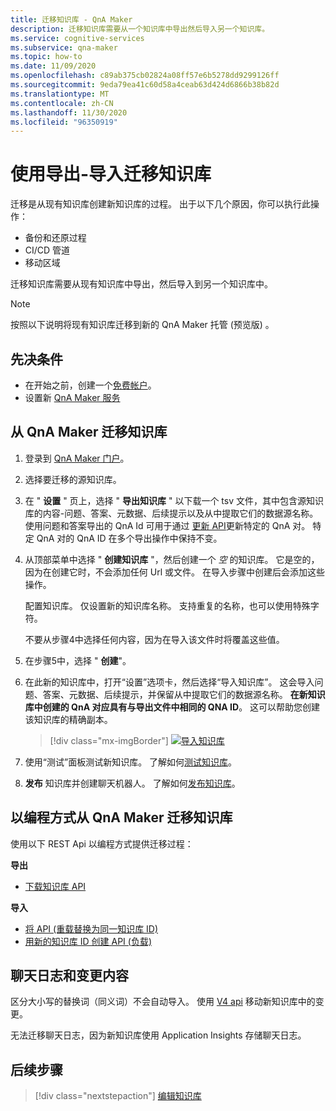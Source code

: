 ```yaml
---
title: 迁移知识库 - QnA Maker
description: 迁移知识库需要从一个知识库中导出然后导入另一个知识库。
ms.service: cognitive-services
ms.subservice: qna-maker
ms.topic: how-to
ms.date: 11/09/2020
ms.openlocfilehash: c89ab375cb02824a08ff57e6b5278dd9299126ff
ms.sourcegitcommit: 9eda79ea41c60d58a4ceab63d424d6866b38b82d
ms.translationtype: MT
ms.contentlocale: zh-CN
ms.lasthandoff: 11/30/2020
ms.locfileid: "96350919"
---
```

# <a name="migrate-a-knowledge-base-using-export-import"></a>使用导出-导入迁移知识库

迁移是从现有知识库创建新知识库的过程。 出于以下几个原因，你可以执行此操作：

* 备份和还原过程
* CI/CD 管道
* 移动区域

迁移知识库需要从现有知识库中导出，然后导入到另一个知识库中。

> [!NOTE]
> 按照以下说明将现有知识库迁移到新的 QnA Maker 托管 (预览版) 。

## <a name="prerequisites"></a>先决条件

* 在开始之前，创建一个[免费帐户](https://azure.microsoft.com/free/cognitive-services/)。
* 设置新 [QnA Maker 服务](../How-To/set-up-qnamaker-service-azure.md)

## <a name="migrate-a-knowledge-base-from-qna-maker"></a>从 QnA Maker 迁移知识库
1. 登录到 [QnA Maker 门户](https://qnamaker.ai)。
1. 选择要迁移的源知识库。

1. 在 " **设置** " 页上，选择 " **导出知识库** " 以下载一个 tsv 文件，其中包含源知识库的内容-问题、答案、元数据、后续提示以及从中提取它们的数据源名称。 使用问题和答案导出的 QnA Id 可用于通过 [更新 API](/rest/api/cognitiveservices/qnamaker/knowledgebase/update)更新特定的 QnA 对。 特定 QnA 对的 QnA ID 在多个导出操作中保持不变。

1. 从顶部菜单中选择 " **创建知识库** "，然后创建一个 _空_ 的知识库。 它是空的，因为在创建它时，不会添加任何 Url 或文件。 在导入步骤中创建后会添加这些操作。

    配置知识库。 仅设置新的知识库名称。 支持重复的名称，也可以使用特殊字符。

    不要从步骤4中选择任何内容，因为在导入该文件时将覆盖这些值。

1. 在步骤5中，选择 " **创建**"。

1. 在此新的知识库中，打开“设置”选项卡，然后选择“导入知识库”。 这会导入问题、答案、元数据、后续提示，并保留从中提取它们的数据源名称。 **在新知识库中创建的 QnA 对应具有与导出文件中相同的 QNA ID**。 这可以帮助您创建该知识库的精确副本。

   > [!div class="mx-imgBorder"]
   > [![导入知识库](../media/qnamaker-how-to-migrate-kb/Import.png)](../media/qnamaker-how-to-migrate-kb/Import.png#lightbox)

1. 使用“测试”面板测试新知识库。 了解如何[测试知识库](../How-To/test-knowledge-base.md)。

1. **发布** 知识库并创建聊天机器人。 了解如何[发布知识库](../Quickstarts/create-publish-knowledge-base.md#publish-the-knowledge-base)。

## <a name="programmatically-migrate-a-knowledge-base-from-qna-maker"></a>以编程方式从 QnA Maker 迁移知识库

使用以下 REST Api 以编程方式提供迁移过程：

**导出**

* [下载知识库 API](/rest/api/cognitiveservices/qnamaker4.0/knowledgebase/download)

**导入**

* [将 API (重载替换为同一知识库 ID) ](/rest/api/cognitiveservices/qnamaker4.0/knowledgebase/replace)
* [用新的知识库 ID 创建 API (负载) ](/rest/api/cognitiveservices/qnamaker4.0/knowledgebase/create)


## <a name="chat-logs-and-alterations"></a>聊天日志和变更内容
区分大小写的替换词（同义词）不会自动导入。 使用 [V4 api](/rest/api/cognitiveservices/qnamaker4.0/knowledgebase) 移动新知识库中的变更。

无法迁移聊天日志，因为新知识库使用 Application Insights 存储聊天日志。

## <a name="next-steps"></a>后续步骤

> [!div class="nextstepaction"]
> [编辑知识库](../How-To/edit-knowledge-base.md)